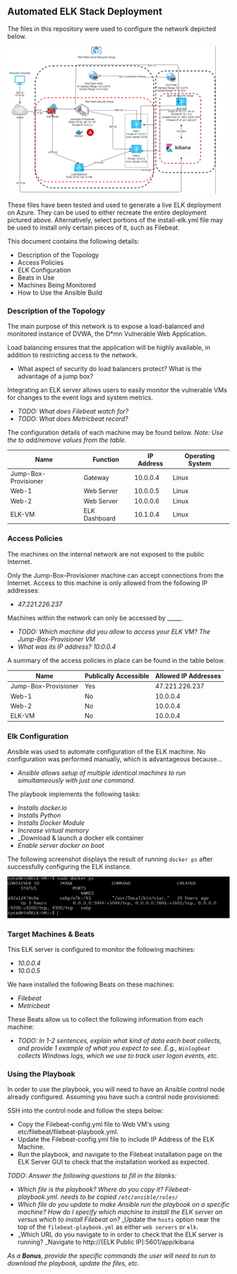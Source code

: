 ## Automated ELK Stack Deployment

The files in this repository were used to configure the network depicted below. 

![NetworkDiagram](Diagrams/Diagram.png)

These files have been tested and used to generate a live ELK deployment on Azure. They can be used to either recreate the entire deployment pictured above. Alternatively, select portions of the install-elk.yml file may be used to install only certain pieces of it, such as Filebeat.

This document contains the following details:
- Description of the Topology
- Access Policies
- ELK Configuration
- Beats in Use
- Machines Being Monitored
- How to Use the Ansible Build

### Description of the Topology

The main purpose of this network is to expose a load-balanced and monitored instance of DVWA, the D*mn Vulnerable Web Application.

Load balancing ensures that the application will be highly available, in addition to restricting access to the network.
- What aspect of security do load balancers protect? What is the advantage of a jump box?

Integrating an ELK server allows users to easily monitor the vulnerable VMs for changes to the event logs and system metrics.
- _TODO: What does Filebeat watch for?_
- _TODO: What does Metricbeat record?_

The configuration details of each machine may be found below.
_Note: Use the to add/remove values from the table_.

| Name                 | Function      | IP Address | Operating System |
|----------------------|---------------|------------|------------------|
| Jump-Box-Provisioner | Gateway       | 10.0.0.4   | Linux            |
| Web-1                | Web Server    | 10.0.0.5   | Linux            |
| Web-2                | Web Server    | 10.0.0.6   | Linux            |
| ELK-VM               | ELK Dashboard | 10.1.0.4   | Linux            |

### Access Policies

The machines on the internal network are not exposed to the public Internet. 

Only the Jump-Box-Provisioner machine can accept connections from the Internet. Access to this machine is only allowed from the following IP addresses:
- _47.221.226.237_

Machines within the network can only be accessed by _____.
- _TODO: Which machine did you allow to access your ELK VM?_
  _The Jump-Box-Provisioner VM_
- _What was its IP address?_
  _10.0.0.4_

A summary of the access policies in place can be found in the table below.

| Name                 | Publically Accessible | Allowed IP Addresses |
|----------------------|-----------------------|----------------------|
| Jump-Box-Provisioner | Yes                   | 47.221.226.237       |
| Web-1                | No                    | 10.0.0.4             |
| Web-2                | No                    | 10.0.0.4             |
| ELK-VM               | No                    | 10.0.0.4             |

### Elk Configuration

Ansible was used to automate configuration of the ELK machine. No configuration was performed manually, which is advantageous because...
- _Ansible allows setup of multiple identical machines to run simultameously with just one command._

The playbook implements the following tasks:
- _Installs docker.io_
- _Installs Python_
- _Installs Docker Module_
- _Increase virtual memory_
- _Download & launch a docker elk container
- _Enable server docker on boot_

The following screenshot displays the result of running `docker ps` after successfully configuring the ELK instance. 

![Docker_ps](Diagrams/docker_ps.png)

### Target Machines & Beats
This ELK server is configured to monitor the following machines:
- _10.0.0.4_
- _10.0.0.5_

We have installed the following Beats on these machines:
- _Filebeat_
- _Metricbeat_

These Beats allow us to collect the following information from each machine:
- _TODO: In 1-2 sentences, explain what kind of data each beat collects, and provide 1 example of what you expect to see. E.g., `Winlogbeat` collects Windows logs, which we use to track user logon events, etc._

### Using the Playbook
In order to use the playbook, you will need to have an Ansible control node already configured. Assuming you have such a control node provisioned: 

SSH into the control node and follow the steps below:
- Copy the Filebeat-config.yml file to Web VM's using etc/filebeat/filebeat-playbook.yml.
- Update the Filebeat-config.yml file to include IP Address of the ELK Machine.
- Run the playbook, and navigate to the Filebeat installation page on the ELK Server GUI to check that the   installation worked as expected.

_TODO: Answer the following questions to fill in the blanks:_
- _Which file is the playbook? Where do you copy it?_
  _Filebeat-playbook.yml. needs to be copied `/etc/ansible/roles/`_
- _Which file do you update to make Ansible run the playbook on a specific machine? How do I specify which machine to install the ELK server on versus which to install Filebeat on?_
  _Update the `hosts` option near the top of the `filebeat-playbook.yml` as either `web servers` or `elk`.
- _Which URL do you navigate to in order to check that the ELK server is running?
  _Navigate to http://{ELK Public IP]:5601/app/kibana

_As a **Bonus**, provide the specific commands the user will need to run to download the playbook, update the files, etc._
